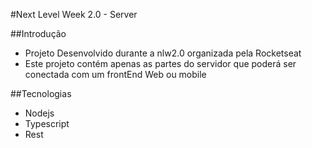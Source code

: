 #Next Level Week 2.0 - Server

##Introdução


 - Projeto Desenvolvido durante a nlw2.0 organizada pela Rocketseat
 - Este projeto contém apenas as partes do servidor que poderá ser conectada com um frontEnd Web ou mobile


 ##Tecnologias 

  - Nodejs 
  - Typescript
  - Rest







